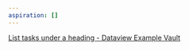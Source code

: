 ```yaml
---
aspiration: []
---
```

[List tasks under a heading - Dataview Example Vault](https://s-blu.github.io/obsidian_dataview_example_vault/20%20Dataview%20Queries/List%20tasks%20under%20a%20heading/)